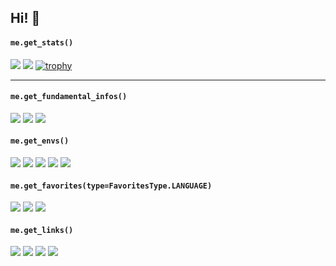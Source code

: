 ## Hi! :wave:

#### `me.get_stats()`
<span></span>
![](https://github-readme-stats.vercel.app/api?username=loxygenK&show_icons=true&title_color=0c3d7d&icon_color=5b8fd4)
![](https://github-readme-stats.vercel.app/api/top-langs/?username=loxygenK&layout=compact&hide=html&title_color=0c3d7d)
[![trophy](https://github-profile-trophy.vercel.app/?username=loxygenK)](https://github.com/ryo-ma/github-profile-trophy)

-----

#### `me.get_fundamental_infos()`
<span></span>
[![](https://img.shields.io/badge/Studying%20at-NITIC-e38542?style=for-the-badge)](#)
[![](https://img.shields.io/badge/Class-2I-427de3?style=for-the-badge)](#)
[![](https://img.shields.io/badge/moving%20up-May%20fail-d13030?style=for-the-badge)](#)

#### `me.get_envs()`
<span></span>
[![](https://img.shields.io/badge/Env-ArchLinux-1793D1?style=for-the-badge)](#)
[![](https://img.shields.io/badge/Editor-nvim/JetBrains-cc9458?style=for-the-badge)](#)
[![](https://img.shields.io/badge/Keyboard-HHKB-333333?style=for-the-badge)](#)
[![](https://img.shields.io/badge/Mouse-Logi%20ERGO%20M575S-333333?style=for-the-badge)](#)
[![](https://img.shields.io/badge/Mouse(SUB)-Logi%20M590-333333?style=for-the-badge)](#)

#### `me.get_favorites(type=FavoritesType.LANGUAGE)`
<span></span>
[![](https://img.shields.io/badge/Python-love%20it-0277BD?style=for-the-badge)](#)
[![](https://img.shields.io/badge/kotlin-love%20it;studying-FF8516?style=for-the-badge)](#)
[![](https://img.shields.io/badge/Rust-studying-690700?style=for-the-badge)](#)

#### `me.get_links()`
<span></span>
[![](https://img.shields.io/badge/Twitter%231-@loxygenK-blue?style=for-the-badge)](https://twitter.com/loxygenK)
[![](https://img.shields.io/badge/Twitter%232-@flisan__loxy-blue?style=for-the-badge)](https://twitter.com/flisan_loxy)
[![](https://img.shields.io/badge/Website-loxygen.dev-101554?style=for-the-badge)](https://loxygen.dev)
[![](https://img.shields.io/badge/Slideshare-liquid%20oxygen-01A3A5?style=for-the-badge)](https://www.slideshare.net/liquidoxygen1)

<!--
**loxygenK/loxygenK** is a ✨ _special_ ✨ repository because its `README.md` (this file) appears on your GitHub profile.

Here are some ideas to get you started:

- 🔭 I’m currently working on ...
- 🌱 I’m currently learning ...
- 👯 I’m looking to collaborate on ...
- 🤔 I’m looking for help with ...
- 💬 Ask me about ...
- 📫 How to reach me: ...
- 😄 Pronouns: ...
- ⚡ Fun fact: ...
-->

